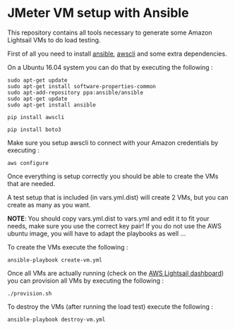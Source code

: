 # JMeter VM setup with Ansible

This repository contains all tools necessary to generate some Amazon Lightsail VMs to do load testing.

First of all you need to install [ansible](http://docs.ansible.com/ansible/latest/intro_installation.html), [awscli](http://docs.aws.amazon.com/cli/latest/userguide/installing.html) and some extra dependencies.

On a Ubuntu 16.04 system you can do that by executing the following :

    sudo apt-get update
    sudo apt-get install software-properties-common
    sudo apt-add-repository ppa:ansible/ansible
    sudo apt-get update
    sudo apt-get install ansible
    
    pip install awscli
    
    pip install boto3
    
Make sure you setup awscli to connect with your Amazon credentials by executing :

    aws configure
    
Once everything is setup correctly you should be able to create the VMs that are needed.

A test setup that is included (in vars.yml.dist) will create 2 VMs, but you can create as many as you want.

**NOTE**: You should copy vars.yml.dist to vars.yml and edit it to fit your needs, make sure you use the correct key pair! If you do not use the AWS ubuntu image, you will have to adapt the playbooks as well ...

To create the VMs execute the following :

    ansible-playbook create-vm.yml

Once all VMs are actually running (check on the [AWS Lightsail dashboard](https://lightsail.aws.amazon.com/ls/webapp/home/resources)) you can provision all VMs by executing the following :

    ./provision.sh

To destroy the VMs (after running the load test) execute the following :

    ansible-playbook destroy-vm.yml
